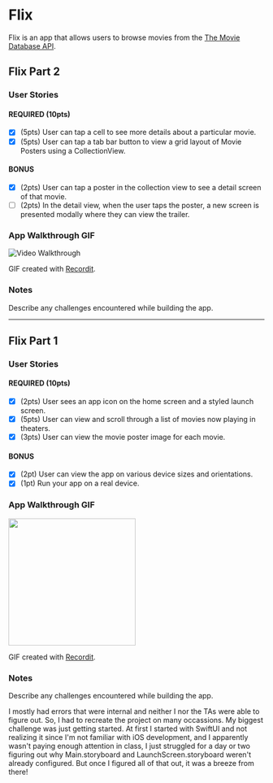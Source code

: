 # Flix

Flix is an app that allows users to browse movies from the [The Movie Database API](http://docs.themoviedb.apiary.io/#).

## Flix Part 2

### User Stories

#### REQUIRED (10pts)
- [x] (5pts) User can tap a cell to see more details about a particular movie.
- [x] (5pts) User can tap a tab bar button to view a grid layout of Movie Posters using a CollectionView.

#### BONUS
- [x] (2pts) User can tap a poster in the collection view to see a detail screen of that movie.
- [ ] (2pts) In the detail view, when the user taps the poster, a new screen is presented modally where they can view the trailer.

### App Walkthrough GIF

<img src='https://recordit.co/pgcOAAvD8A.gif' title='Video Walkthrough' width='' alt='Video Walkthrough' />

GIF created with [Recordit](https://recordit.co).

### Notes
Describe any challenges encountered while building the app.

---

## Flix Part 1

### User Stories
#### REQUIRED (10pts)
- [x] (2pts) User sees an app icon on the home screen and a styled launch screen.
- [x] (5pts) User can view and scroll through a list of movies now playing in theaters.
- [x] (3pts) User can view the movie poster image for each movie.

#### BONUS
- [x] (2pt) User can view the app on various device sizes and orientations.
- [x] (1pt) Run your app on a real device.

### App Walkthrough GIF

<img src="https://recordit.co/vWJecVvBIu.gif" width='250'/>

GIF created with [Recordit](https://recordit.co).

### Notes
Describe any challenges encountered while building the app.

I mostly had errors that were internal and neither I nor the TAs were able to figure out. So, I had to recreate the project on many occassions. My biggest challenge was just getting started. At first I started with SwiftUI and not realizing it since I'm not familiar with iOS development, and I apparently wasn't paying enough attention in class, I just struggled for a day or two figuring out why Main.storyboard and LaunchScreen.storyboard weren't already configured. But once I figured all of that out, it was a breeze from there!
